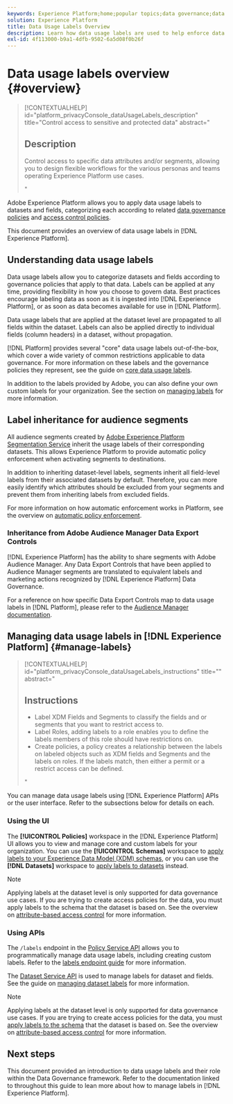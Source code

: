 ```yaml
---
keywords: Experience Platform;home;popular topics;data governance;data usage label api;policy service api;data usage labels overview
solution: Experience Platform
title: Data Usage Labels Overview
description: Learn how data usage labels are used to help enforce data governance compliance in Adobe Experience Platform.
exl-id: 4f113000-b9a1-4dfb-9502-6a5d08f0b26f
---
```

# Data usage labels overview {#overview}

>[!CONTEXTUALHELP]
>id="platform_privacyConsole_dataUsageLabels_description"
>title="Control access to sensitive and protected data"
>abstract="<h2>Description</h2><p>Control access to specific data attributes and/or segments, allowing you to design flexible workflows for the various personas and teams operating Experience Platform use cases.</p>"

Adobe Experience Platform allows you to apply data usage labels to datasets and fields, categorizing each according to related [data governance policies](../policies/overview.md) and [access control policies](../../access-control/abac/ui/policies.md).

This document provides an overview of data usage labels in [!DNL Experience Platform].

## Understanding data usage labels

Data usage labels allow you to categorize datasets and fields according to governance policies that apply to that data. Labels can be applied at any time, providing flexibility in how you choose to govern data. Best practices encourage labeling data as soon as it is ingested into [!DNL Experience Platform], or as soon as data becomes available for use in [!DNL Platform].

Data usage labels that are applied at the dataset level are propagated to all fields within the dataset. Labels can also be applied directly to individual fields (column headers) in a dataset, without propagation.

[!DNL Platform] provides several "core" data usage labels out-of-the-box, which cover a wide variety of common restrictions applicable to data governance. For more information on these labels and the governance policies they represent, see the guide on [core data usage labels](reference.md).

In addition to the labels provided by Adobe, you can also define your own custom labels for your organization. See the section on [managing labels](#manage-labels) for more information.

## Label inheritance for audience segments

All audience segments created by [Adobe Experience Platform Segmentation Service](../../segmentation/home.md) inherit the usage labels of their corresponding datasets. This allows Experience Platform to provide automatic policy enforcement when activating segments to destinations.

In addition to inheriting dataset-level labels, segments inherit all field-level labels from their associated datasets by default. Therefore, you can more easily identify which attributes should be excluded from your segments and prevent them from inheriting labels from excluded fields.

For more information on how automatic enforcement works in Platform, see the overview on [automatic policy enforcement](../enforcement/auto-enforcement.md).

### Inheritance from Adobe Audience Manager Data Export Controls

[!DNL Experience Platform] has the ability to share segments with Adobe Audience Manager. Any Data Export Controls that have been applied to Audience Manager segments are translated to equivalent labels and marketing actions recognized by [!DNL Experience Platform] Data Governance.

For a reference on how specific Data Export Controls map to data usage labels in [!DNL Platform], please refer to the [Audience Manager documentation](https://experienceleague.adobe.com/docs/audience-manager/user-guide/implementation-integration-guides/integration-experience-platform/aam-aep-audience-sharing.html#aam-data-export-control-in-aep).

## Managing data usage labels in [!DNL Experience Platform] {#manage-labels}

>[!CONTEXTUALHELP]
>id="platform_privacyConsole_dataUsageLabels_instructions"
>title=""
>abstract="<h2>Instructions</h2><ul><li>Label XDM Fields and Segments to classify the fields and or segments that you want to restrict access to.</li><li>Label Roles, adding labels to a role enables you to define the labels members of this role should have restrictions on.</li><li>Create policies, a policy creates a relationship between the labels on labeled objects such as XDM fields and Segments and the labels on roles. If the labels match, then either a permit or a restrict access can be defined.</li></ul>"

You can manage data usage labels using [!DNL Experience Platform] APIs or the user interface. Refer to the subsections below for details on each.

### Using the UI

The **[!UICONTROL Policies]** workspace in the [!DNL Experience Platform] UI allows you to view and manage core and custom labels for your organization. You can use the **[!UICONTROL Schemas]** workspace to [apply labels to your Experience Data Model (XDM) schemas](../../xdm/tutorials/labels.md), or you can use the **[!DNL Datasets]** workspace to [apply labels to datasets](./user-guide.md) instead.

>[!NOTE]
>
>Applying labels at the dataset level is only supported for data governance use cases. If you are trying to create access policies for the data, you must apply labels to the schema that the dataset is based on. See the overview on [attribute-based access control](../../access-control/abac/overview.md) for more information.

### Using APIs

The `/labels` endpoint in the [Policy Service API](https://www.adobe.io/experience-platform-apis/references/policy-service/) allows you to programmatically manage data usage labels, including creating custom labels. Refer to the [labels endpoint guide](../api/labels.md) for more information.

The [Dataset Service API](https://www.adobe.io/experience-platform-apis/references/dataset-service/) is used to manage labels for dataset and fields. See the guide on [managing dataset labels](./dataset-api.md) for more information.

>[!NOTE]
>
>Applying labels at the dataset level is only supported for data governance use cases. If you are trying to create access policies for the data, you must [apply labels to the schema](../../xdm/tutorials/labels.md) that the dataset is based on. See the overview on [attribute-based access control](../../access-control/abac/overview.md) for more information.

## Next steps

This document provided an introduction to data usage labels and their role within the Data Governance framework. Refer to the documentation linked to throughout this guide to lean more about how to manage labels in [!DNL Experience Platform].
